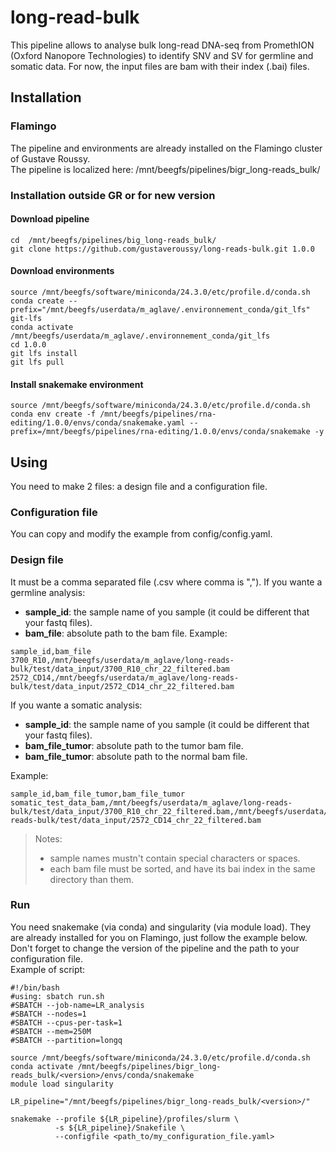 # long-read-bulk
This pipeline allows to analyse bulk long-read DNA-seq from PromethION (Oxford Nanopore Technologies) to identify SNV and SV for germline and somatic data.
For now, the input files are bam with their index (.bai) files.

## Installation
### Flamingo
The pipeline and environments are already installed on the Flamingo cluster of Gustave Roussy.  
The pipeline is localized here: /mnt/beegfs/pipelines/bigr_long-reads_bulk/<version>

### Installation outside GR or for new version
#### Download pipeline
```
cd  /mnt/beegfs/pipelines/big_long-reads_bulk/
git clone https://github.com/gustaveroussy/long-reads-bulk.git 1.0.0
```
#### Download environments
```
source /mnt/beegfs/software/miniconda/24.3.0/etc/profile.d/conda.sh
conda create --prefix="/mnt/beegfs/userdata/m_aglave/.environnement_conda/git_lfs" git-lfs
conda activate /mnt/beegfs/userdata/m_aglave/.environnement_conda/git_lfs
cd 1.0.0
git lfs install
git lfs pull
```
#### Install snakemake environment
```
source /mnt/beegfs/software/miniconda/24.3.0/etc/profile.d/conda.sh
conda env create -f /mnt/beegfs/pipelines/rna-editing/1.0.0/envs/conda/snakemake.yaml --prefix=/mnt/beegfs/pipelines/rna-editing/1.0.0/envs/conda/snakemake -y
```

## Using
You need to make 2 files: a design file and a configuration file. 

### Configuration file
You can copy and modify the example from config/config.yaml.  

### Design file
It must be a comma separated file (.csv where comma is ",").
If you wante a germline analysis:
- **sample_id**: the sample name of you sample (it could be different that your fastq files).
- **bam_file**: absolute path to the bam file.
Example:
```
sample_id,bam_file
3700_R10,/mnt/beegfs/userdata/m_aglave/long-reads-bulk/test/data_input/3700_R10_chr_22_filtered.bam
2572_CD14,/mnt/beegfs/userdata/m_aglave/long-reads-bulk/test/data_input/2572_CD14_chr_22_filtered.bam
```
If you wante a somatic analysis:
- **sample_id**: the sample name of you sample (it could be different that your fastq files).
- **bam_file_tumor**: absolute path to the tumor bam file.
- **bam_file_tumor**: absolute path to the normal bam file.

Example:
```
sample_id,bam_file_tumor,bam_file_tumor
somatic_test_data_bam,/mnt/beegfs/userdata/m_aglave/long-reads-bulk/test/data_input/3700_R10_chr_22_filtered.bam,/mnt/beegfs/userdata/m_aglave/long-reads-bulk/test/data_input/2572_CD14_chr_22_filtered.bam
```

> Notes:
> - sample names mustn't contain special characters or spaces.
> - each bam file must be sorted, and have its bai index in the same directory than them.

### Run
You need snakemake (via conda) and singularity (via module load). They are already installed for you on Flamingo, just follow the example below.  
Don't forget to change the version of the pipeline and the path to your configuration file.  
Example of script:
```
#!/bin/bash
#using: sbatch run.sh
#SBATCH --job-name=LR_analysis
#SBATCH --nodes=1
#SBATCH --cpus-per-task=1
#SBATCH --mem=250M
#SBATCH --partition=longq

source /mnt/beegfs/software/miniconda/24.3.0/etc/profile.d/conda.sh
conda activate /mnt/beegfs/pipelines/bigr_long-reads_bulk/<version>/envs/conda/snakemake
module load singularity

LR_pipeline="/mnt/beegfs/pipelines/bigr_long-reads_bulk/<version>/"

snakemake --profile ${LR_pipeline}/profiles/slurm \
          -s ${LR_pipeline}/Snakefile \
          --configfile <path_to/my_configuration_file.yaml>
```
